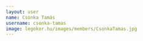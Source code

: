 ```yaml
---
layout: user
name: Csonka Tamás
username: csonka-tamas
image: legokor.hu/images/members/CsonkaTamas.jpg
---
```

